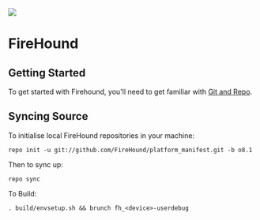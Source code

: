 <img src="https://i.imgur.com/NtqTao3.png">

FireHound
=========

Getting Started
---------------
To get started with Firehound, you'll need to get familiar with [Git and Repo](http://source.android.com/source/using-repo.html).

Syncing Source
--------------
To initialise local FireHound repositories in your machine:

    repo init -u git://github.com/FireHound/platform_manifest.git -b o8.1

Then to sync up:

    repo sync

To Build:

    . build/envsetup.sh && brunch fh_<device>-userdebug
